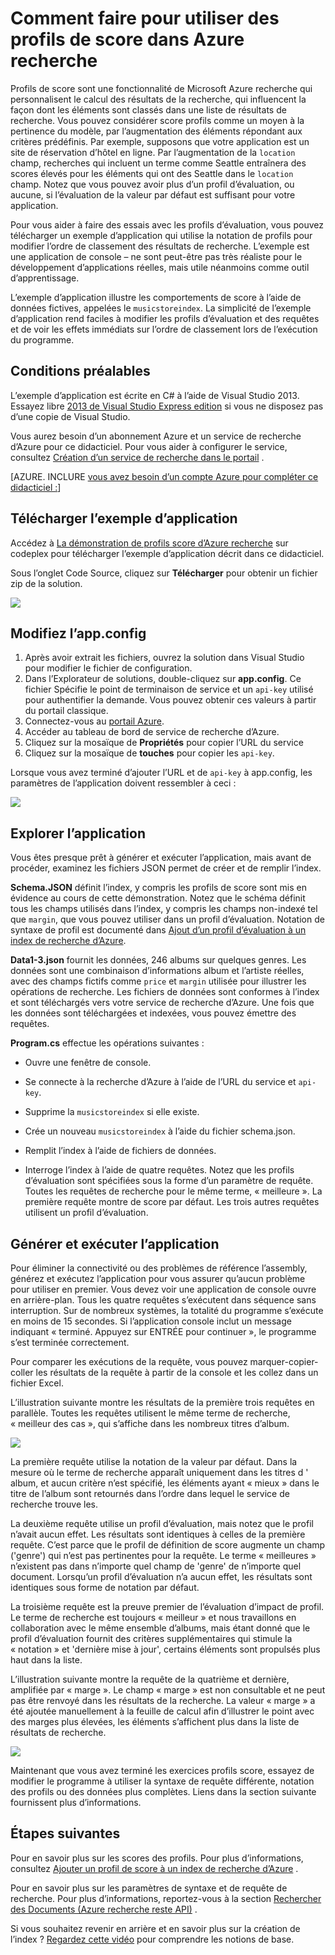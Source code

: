 <properties 
    pageTitle="Comment faire pour utiliser la notation profils dans Azure recherche | Microsoft Azure | Service de recherche de nuage hébergé" 
    description="Ajuster le classement par notation des profils dans la recherche d’Azure, un service de recherche de nuage hébergé sur Microsoft Azure." 
    services="search" 
    documentationCenter="" 
    authors="HeidiSteen" 
    manager="mblythe" 
    editor=""/>

<tags 
    ms.service="search" 
    ms.devlang="rest-api" 
    ms.workload="search" 
    ms.topic="article" 
    ms.tgt_pltfrm="na" 
    ms.date="10/17/2016" 
    ms.author="heidist"/>

# <a name="how-to-use-scoring-profiles-in-azure-search"></a>Comment faire pour utiliser des profils de score dans Azure recherche

Profils de score sont une fonctionnalité de Microsoft Azure recherche qui personnalisent le calcul des résultats de la recherche, qui influencent la façon dont les éléments sont classés dans une liste de résultats de recherche. Vous pouvez considérer score profils comme un moyen à la pertinence du modèle, par l’augmentation des éléments répondant aux critères prédéfinis. Par exemple, supposons que votre application est un site de réservation d’hôtel en ligne. Par l’augmentation de la `location` champ, recherches qui incluent un terme comme Seattle entraînera des scores élevés pour les éléments qui ont des Seattle dans le `location` champ. Notez que vous pouvez avoir plus d’un profil d’évaluation, ou aucune, si l’évaluation de la valeur par défaut est suffisant pour votre application.

Pour vous aider à faire des essais avec les profils d’évaluation, vous pouvez télécharger un exemple d’application qui utilise la notation de profils pour modifier l’ordre de classement des résultats de recherche. L’exemple est une application de console – ne sont peut-être pas très réaliste pour le développement d’applications réelles, mais utile néanmoins comme outil d’apprentissage. 

L’exemple d’application illustre les comportements de score à l’aide de données fictives, appelées le `musicstoreindex`. La simplicité de l’exemple d’application rend faciles à modifier les profils d’évaluation et des requêtes et de voir les effets immédiats sur l’ordre de classement lors de l’exécution du programme.

<a id="sub-1"></a>
## <a name="prerequisites"></a>Conditions préalables

L’exemple d’application est écrite en C# à l’aide de Visual Studio 2013. Essayez libre [2013 de Visual Studio Express edition](http://www.visualstudio.com/products/visual-studio-express-vs.aspx) si vous ne disposez pas d’une copie de Visual Studio.

Vous aurez besoin d’un abonnement Azure et un service de recherche d’Azure pour ce didacticiel. Pour vous aider à configurer le service, consultez [Création d’un service de recherche dans le portail](search-create-service-portal.md) .

[AZURE. INCLURE [vous avez besoin d’un compte Azure pour compléter ce didacticiel :](../../includes/free-trial-note.md)]

<a id="sub-2"></a>
## <a name="download-the-sample-application"></a>Télécharger l’exemple d’application

Accédez à [La démonstration de profils score d’Azure recherche](https://azuresearchscoringprofiles.codeplex.com/) sur codeplex pour télécharger l’exemple d’application décrit dans ce didacticiel.

Sous l’onglet Code Source, cliquez sur **Télécharger** pour obtenir un fichier zip de la solution. 

 ![][12]

<a id="sub-3"></a>
## <a name="edit-appconfig"></a>Modifiez l’app.config

1. Après avoir extrait les fichiers, ouvrez la solution dans Visual Studio pour modifier le fichier de configuration.
1. Dans l’Explorateur de solutions, double-cliquez sur **app.config**. Ce fichier Spécifie le point de terminaison de service et un `api-key` utilisé pour authentifier la demande. Vous pouvez obtenir ces valeurs à partir du portail classique.
1. Connectez-vous au [portail Azure](https://portal.azure.com).
1. Accéder au tableau de bord de service de recherche d’Azure.
1. Cliquez sur la mosaïque de **Propriétés** pour copier l’URL du service
1. Cliquez sur la mosaïque de **touches** pour copier les `api-key`.

Lorsque vous avez terminé d’ajouter l’URL et de `api-key` à app.config, les paramètres de l’application doivent ressembler à ceci :

   ![][11]


<a id="sub-4"></a>
## <a name="explore-the-application"></a>Explorer l’application

Vous êtes presque prêt à générer et exécuter l’application, mais avant de procéder, examinez les fichiers JSON permet de créer et de remplir l’index.

**Schema.JSON** définit l’index, y compris les profils de score sont mis en évidence au cours de cette démonstration. Notez que le schéma définit tous les champs utilisés dans l’index, y compris les champs non-indexé tel que `margin`, que vous pouvez utiliser dans un profil d’évaluation. Notation de syntaxe de profil est documenté dans [Ajout d’un profil d’évaluation à un index de recherche d’Azure](http://msdn.microsoft.com/library/azure/dn798928.aspx).

**Data1-3.json** fournit les données, 246 albums sur quelques genres. Les données sont une combinaison d’informations album et l’artiste réelles, avec des champs fictifs comme `price` et `margin` utilisée pour illustrer les opérations de recherche. Les fichiers de données sont conformes à l’index et sont téléchargés vers votre service de recherche d’Azure. Une fois que les données sont téléchargées et indexées, vous pouvez émettre des requêtes.

**Program.cs** effectue les opérations suivantes :

- Ouvre une fenêtre de console.

- Se connecte à la recherche d’Azure à l’aide de l’URL du service et `api-key`.

- Supprime la `musicstoreindex` si elle existe.

- Crée un nouveau `musicstoreindex` à l’aide du fichier schema.json.

- Remplit l’index à l’aide de fichiers de données.

- Interroge l’index à l’aide de quatre requêtes. Notez que les profils d’évaluation sont spécifiées sous la forme d’un paramètre de requête. Toutes les requêtes de recherche pour le même terme, « meilleure ». La première requête montre de score par défaut. Les trois autres requêtes utilisent un profil d’évaluation.

<a id="sub-5"></a>
## <a name="build-and-run-the-application"></a>Générer et exécuter l’application

Pour éliminer la connectivité ou des problèmes de référence l’assembly, générez et exécutez l’application pour vous assurer qu’aucun problème pour utiliser en premier. Vous devez voir une application de console ouvre en arrière-plan. Tous les quatre requêtes s’exécutent dans séquence sans interruption. Sur de nombreux systèmes, la totalité du programme s’exécute en moins de 15 secondes. Si l’application console inclut un message indiquant « terminé. Appuyez sur ENTRÉE pour continuer », le programme s’est terminée correctement. 

Pour comparer les exécutions de la requête, vous pouvez marquer-copier-coller les résultats de la requête à partir de la console et les collez dans un fichier Excel. 

L’illustration suivante montre les résultats de la première trois requêtes en parallèle. Toutes les requêtes utilisent le même terme de recherche, « meilleur des cas », qui s’affiche dans les nombreux titres d’album.

   ![][10]

La première requête utilise la notation de la valeur par défaut. Dans la mesure où le terme de recherche apparaît uniquement dans les titres d ' album, et aucun critère n’est spécifié, les éléments ayant « mieux » dans le titre de l’album sont retournés dans l’ordre dans lequel le service de recherche trouve les. 

La deuxième requête utilise un profil d’évaluation, mais notez que le profil n’avait aucun effet. Les résultats sont identiques à celles de la première requête. C’est parce que le profil de définition de score augmente un champ ('genre') qui n’est pas pertinentes pour la requête. Le terme « meilleures » n’existent pas dans n’importe quel champ de 'genre' de n’importe quel document. Lorsqu’un profil d’évaluation n’a aucun effet, les résultats sont identiques sous forme de notation par défaut.  

La troisième requête est la preuve premier de l’évaluation d’impact de profil. Le terme de recherche est toujours « meilleur » et nous travaillons en collaboration avec le même ensemble d’albums, mais étant donné que le profil d’évaluation fournit des critères supplémentaires qui stimule la « notation » et 'dernière mise à jour', certains éléments sont propulsés plus haut dans la liste.

L’illustration suivante montre la requête de la quatrième et dernière, amplifiée par « marge ». Le champ « marge » est non consultable et ne peut pas être renvoyé dans les résultats de la recherche. La valeur « marge » a été ajoutée manuellement à la feuille de calcul afin d’illustrer le point avec des marges plus élevées, les éléments s’affichent plus dans la liste de résultats de recherche. 

   ![][9]

Maintenant que vous avez terminé les exercices profils score, essayez de modifier le programme à utiliser la syntaxe de requête différente, notation des profils ou des données plus complètes. Liens dans la section suivante fournissent plus d’informations.

<a id="next-steps"></a>
## <a name="next-steps"></a>Étapes suivantes

Pour en savoir plus sur les scores des profils. Pour plus d’informations, consultez [Ajouter un profil de score à un index de recherche d’Azure](http://msdn.microsoft.com/library/azure/dn798928.aspx) .

Pour en savoir plus sur les paramètres de syntaxe et de requête de recherche. Pour plus d’informations, reportez-vous à la section [Rechercher des Documents (Azure recherche reste API)](http://msdn.microsoft.com/library/azure/dn798927.aspx) .

Si vous souhaitez revenir en arrière et en savoir plus sur la création de l’index ? [Regardez cette vidéo](http://channel9.msdn.com/Shows/Cloud+Cover/Cloud-Cover-152-Azure-Search-with-Liam-Cavanagh) pour comprendre les notions de base.

<!--Anchors-->
[Prerequisites]: #sub-1
[Download the sample application]: #sub-2
[Edit app.config]: #sub-3
[Explore the application]: #sub-4
[Build and run the application]: #sub-5
[Next steps]: #next-steps

<!--Image references-->
[12]: ./media/search-get-started-scoring-profiles/AzureSearch_CodeplexDownload.PNG
[11]: ./media/search-get-started-scoring-profiles/AzureSearch_Scoring_AppConfig.PNG
[10]: ./media/search-get-started-scoring-profiles/AzureSearch_XLSX1.PNG
[9]: ./media/search-get-started-scoring-profiles/AzureSearch_XLSX2.PNG 